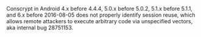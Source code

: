 Conscrypt in Android 4.x before 4.4.4, 5.0.x before 5.0.2, 5.1.x before 5.1.1, and 6.x before 2016-08-05 does not properly identify session reuse, which allows remote attackers to execute arbitrary code via unspecified vectors, aka internal bug 28751153.
